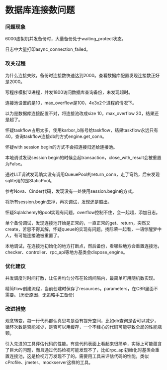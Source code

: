 # 数据库连接数问题

### 问题现象

6000虚拟机并发备份时，大量备份处于waiting_protect状态。

日志中大量打印async_connection_failed。

### 攻关过程

为什么连接失败，备份时连接数快速达到2000。查看数据库配置发现连接数正好是2000。

写程序模拟12进程，并发1800访问数据库查询备份，未发现超时。

连接池设置的是10，max_overflow是100，4x3x2个进程的情况下。

以为是数据库连接配置不对，将连接池改成size 10，max_overflow 20，结果还是超了。

怀疑taskflow占用太多，使用karbor_b账号给taskflow，结果taskflow永远只有40，查询taskflow连接db的方式engine.get_conn。

怀疑with session.begin的方式不会把连接归还给连接池。

本地调试发现session begin的时候会起transaction，close_with_result会被重置为False。

通过LLT调试发现确实没有调用QueuePool的return_conn，走了弯路，后来发现sqlite用的是StaticPool。

参考Nova、Cinder代码，发现没有一处使用session.begin的方式。

将所有session.begin去掉，再次调试，发现还是超出。

怀疑Sqlalchemy的pool实现有问题，overflow控制不住，会一起超，添加日志。

单个备份调试，发现连接池开始是正常的，一直正常的get、return，突然又create，苦思不得其解，怀疑queue的实现有问题。找际荣一起看，一语惊醒梦中人，有可能连接池被重置了。

本地调试，在连接池初始化的地方打断点，然后备份，看哪些地方会重置连接池，checker、controller、rpc_api等地方基类会dispose_engine。

### 优化建议

并发调度时时间打散，让任务均匀分布在轮询间隔内，最简单可用随机数实现。

精简flow创建流程，当前创建时保存了resources，parameters，在CBR里面不需要。（历史原因，无策略手工备份）

### 改进措施

观念转变，每一行代码都认真思考是否有提升空间，比如db查询是否可以减少，循环次数是否能减少，是否可以用缓存，一个不经心的代码可能导致全局的性能瓶颈。

引入先进的工具评估代码的性能。有些代码表面上看起来很简单，实际上可能蕴含了巨大的问题，而且通过代码检视可能发现不了，比如rpc_api初始化时基类会重置连接池，这是检视万万发现不了的。需要用工具来评估代码的性能，类似cProfile、jmeter、mockserver这样的工具。

